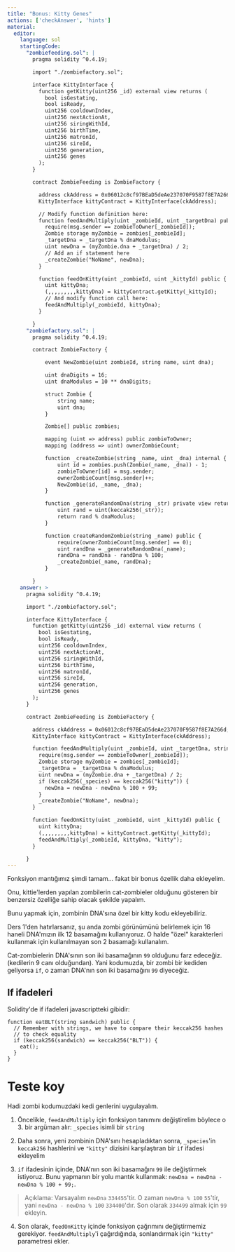 ```yaml
---
title: "Bonus: Kitty Genes"
actions: ['checkAnswer', 'hints']
material:
  editor:
    language: sol
    startingCode:
      "zombiefeeding.sol": |
        pragma solidity ^0.4.19;

        import "./zombiefactory.sol";

        interface KittyInterface {
          function getKitty(uint256 _id) external view returns (
            bool isGestating,
            bool isReady,
            uint256 cooldownIndex,
            uint256 nextActionAt,
            uint256 siringWithId,
            uint256 birthTime,
            uint256 matronId,
            uint256 sireId,
            uint256 generation,
            uint256 genes
          );
        }

        contract ZombieFeeding is ZombieFactory {

          address ckAddress = 0x06012c8cf97BEaD5deAe237070F9587f8E7A266d;
          KittyInterface kittyContract = KittyInterface(ckAddress);

          // Modify function definition here:
          function feedAndMultiply(uint _zombieId, uint _targetDna) public {
            require(msg.sender == zombieToOwner[_zombieId]);
            Zombie storage myZombie = zombies[_zombieId];
            _targetDna = _targetDna % dnaModulus;
            uint newDna = (myZombie.dna + _targetDna) / 2;
            // Add an if statement here
            _createZombie("NoName", newDna);
          }

          function feedOnKitty(uint _zombieId, uint _kittyId) public {
            uint kittyDna;
            (,,,,,,,,,kittyDna) = kittyContract.getKitty(_kittyId);
            // And modify function call here:
            feedAndMultiply(_zombieId, kittyDna);
          }

        }
      "zombiefactory.sol": |
        pragma solidity ^0.4.19;

        contract ZombieFactory {

            event NewZombie(uint zombieId, string name, uint dna);

            uint dnaDigits = 16;
            uint dnaModulus = 10 ** dnaDigits;

            struct Zombie {
                string name;
                uint dna;
            }

            Zombie[] public zombies;

            mapping (uint => address) public zombieToOwner;
            mapping (address => uint) ownerZombieCount;

            function _createZombie(string _name, uint _dna) internal {
                uint id = zombies.push(Zombie(_name, _dna)) - 1;
                zombieToOwner[id] = msg.sender;
                ownerZombieCount[msg.sender]++;
                NewZombie(id, _name, _dna);
            }

            function _generateRandomDna(string _str) private view returns (uint) {
                uint rand = uint(keccak256(_str));
                return rand % dnaModulus;
            }

            function createRandomZombie(string _name) public {
                require(ownerZombieCount[msg.sender] == 0);
                uint randDna = _generateRandomDna(_name);
                randDna = randDna - randDna % 100;
                _createZombie(_name, randDna);
            }

        }
    answer: >
      pragma solidity ^0.4.19;

      import "./zombiefactory.sol";

      interface KittyInterface {
        function getKitty(uint256 _id) external view returns (
          bool isGestating,
          bool isReady,
          uint256 cooldownIndex,
          uint256 nextActionAt,
          uint256 siringWithId,
          uint256 birthTime,
          uint256 matronId,
          uint256 sireId,
          uint256 generation,
          uint256 genes
        );
      }

      contract ZombieFeeding is ZombieFactory {

        address ckAddress = 0x06012c8cf97BEaD5deAe237070F9587f8E7A266d;
        KittyInterface kittyContract = KittyInterface(ckAddress);

        function feedAndMultiply(uint _zombieId, uint _targetDna, string _species) public {
          require(msg.sender == zombieToOwner[_zombieId]);
          Zombie storage myZombie = zombies[_zombieId];
          _targetDna = _targetDna % dnaModulus;
          uint newDna = (myZombie.dna + _targetDna) / 2;
          if (keccak256(_species) == keccak256("kitty")) {
            newDna = newDna - newDna % 100 + 99;
          }
          _createZombie("NoName", newDna);
        }

        function feedOnKitty(uint _zombieId, uint _kittyId) public {
          uint kittyDna;
          (,,,,,,,,,kittyDna) = kittyContract.getKitty(_kittyId);
          feedAndMultiply(_zombieId, kittyDna, "kitty");
        }

      }
---
```


Fonksiyon mantığımız şimdi tamam... fakat bir bonus özellik daha ekleyelim.

Onu, kittie'lerden yapılan zombilerin cat-zombieler olduğunu gösteren bir benzersiz özelliğe sahip olacak şekilde yapalım.

Bunu yapmak için, zombinin DNA'sına özel bir kitty kodu ekleyebiliriz.

Ders 1'den hatırlarsanız, şu anda zombi görünümünü belirlemek için 16 haneli DNA'mızın ilk 12 basamağını kullanıyoruz. O halde "özel" karakterleri kullanmak için kullanılmayan son 2 basamağı kullanalım.

Cat-zombielerin DNA'sının son iki basamağının `99` olduğunu farz edeceğiz. (kedilerin 9 canı olduğundan). Yani kodumuzda, bir zombi bir kediden geliyorsa `if`, o zaman DNA'nın son iki basamağını `99` diyeceğiz.

## If ifadeleri

Solidity'de if ifadeleri javascriptteki gibidir:

```
function eatBLT(string sandwich) public {
  // Remember with strings, we have to compare their keccak256 hashes
  // to check equality
  if (keccak256(sandwich) == keccak256("BLT")) {
    eat();
  }
}
```

# Teste koy

Hadi zombi kodumuzdaki kedi genlerini uygulayalım.

1. Öncelikle, `feedAndMultiply` için fonksiyon tanımını değiştirelim böylece o 3. bir argüman alır: `_species` isimli bir `string` 

2. Daha sonra, yeni zombinin DNA'sını hesapladıktan sonra, `_species`'in `keccak256` hashlerini ve `"kitty"` dizisini karşılaştıran bir `if` ifadesi ekleyelim

3. `if` ifadesinin içinde, DNA'nın son iki basamağını `99` ile değiştirmek istiyoruz. Bunu yapmanın bir yolu mantık kullanmak: `newDna = newDna - newDna % 100 + 99;`.

  > Açıklama: Varsayalım `newDna` `334455`'tir. O zaman `newDna % 100` `55`'tir, yani `newDna - newDna % 100` `334400`'dır. Son olarak  `334499` almak için `99` ekleyin.

4. Son olarak, `feedOnKitty` içinde fonksiyon çağrımını değiştirmemiz gerekiyor. `feedAndMultiply`'i çağırdığında, sonlandırmak için `"kitty"` parametresi ekler.
